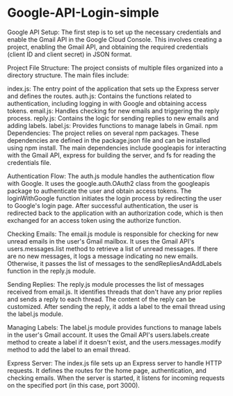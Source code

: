 # Google-API-Login-simple
Google API Setup: The first step is to set up the necessary credentials and enable the Gmail API in the Google Cloud Console. 
This involves creating a project, enabling the Gmail API, and obtaining the required credentials (client ID and client secret) in JSON format.

Project File Structure: The project consists of multiple files organized into a directory structure. The main files include:

index.js: The entry point of the application that sets up the Express server and defines the routes.
auth.js: Contains the functions related to authentication, including logging in with Google and obtaining access tokens.
email.js: Handles checking for new emails and triggering the reply process.
reply.js: Contains the logic for sending replies to new emails and adding labels.
label.js: Provides functions to manage labels in Gmail.
npm Dependencies: The project relies on several npm packages. 
These dependencies are defined in the package.json file and can be installed using npm install. 
The main dependencies include googleapis for interacting with the Gmail API, express for building the server, and fs for reading the credentials file.

Authentication Flow: The auth.js module handles the authentication flow with Google. 
It uses the google.auth.OAuth2 class from the googleapis package to authenticate the user and obtain access tokens. The loginWithGoogle function initiates the login process by redirecting the user to Google's login page. After successful authentication, the user is redirected back to the application with an authorization code, which is then exchanged for an access token using the authorize function.

Checking Emails: The email.js module is responsible for checking for new unread emails in the user's Gmail mailbox. 
It uses the Gmail API's users.messages.list method to retrieve a list of unread messages. 
If there are no new messages, it logs a message indicating no new emails. Otherwise, it passes the list of messages to the sendRepliesAndAddLabels function in the reply.js module.

Sending Replies: The reply.js module processes the list of messages received from email.js. 
It identifies threads that don't have any prior replies and sends a reply to each thread. 
The content of the reply can be customized. After sending the reply, it adds a label to the email thread using the label.js module.

Managing Labels: The label.js module provides functions to manage labels in the user's Gmail account. 
It uses the Gmail API's users.labels.create method to create a label if it doesn't exist, and the users.messages.modify method to add the label to an email thread.

Express Server: The index.js file sets up an Express server to handle HTTP requests. 
It defines the routes for the home page, authentication, and checking emails. 
When the server is started, it listens for incoming requests on the specified port (in this case, port 3000).
